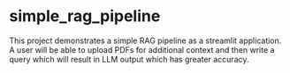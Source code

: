 # simple_rag_pipeline
This project demonstrates a simple RAG pipeline as a streamlit application. A user will be able to upload PDFs for additional context and then write a query which will result in LLM output which has greater accuracy.
